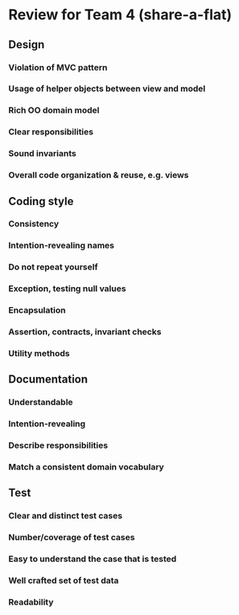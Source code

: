 # Review for Team 4 (share-a-flat)

## Design

### Violation of MVC pattern

### Usage of helper objects between view and model

### Rich OO domain model

### Clear responsibilities

### Sound invariants

### Overall code organization & reuse, e.g. views

## Coding style

### Consistency

### Intention-revealing names

### Do not repeat yourself

### Exception, testing null values

### Encapsulation

### Assertion, contracts, invariant checks

### Utility methods

## Documentation

### Understandable

### Intention-revealing

### Describe responsibilities

### Match a consistent domain vocabulary

## Test

### Clear and distinct test cases

### Number/coverage of test cases

### Easy to understand the case that is tested

### Well crafted set of test data

### Readability